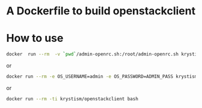 # A Dockerfile to build openstackclient

# How to use

```bash
docker  run --rm  -v `pwd`/admin-openrc.sh:/root/admin-openrc.sh krystism/openstackclient nova list
```
or

```bash
docker run --rm -e OS_USERNAME=admin -e OS_PASSWORD=ADMIN_PASS krystism/openstackclient nova list
```

or

```bash
docker run --rm -ti krystism/openstackclient bash
```
